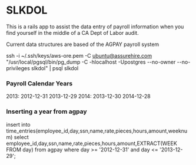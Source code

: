 # SLKDOL

This is a rails app to assist the data entry of payroll information when you  
find yourself in the middle of a CA Dept of Labor audit.

Current data structures are based of the AGPAY payroll system

ssh -i ~/.ssh/keys/aws-ore.pem -C ubuntu@assurehire.com "/usr/local/pgsql/bin/pg_dump -C -hlocalhost -Upostgres --no-owner --no-privileges slkdol" | psql slkdol

### Payroll Calendar Years

2013: 2012-12-31  2013-12-29
2014: 2013-12-30  2014-12-28

### Inserting a year from agpay

insert into time_entries(employee_id,day,ssn,name,rate,pieces,hours,amount,weeknum) select employee_id,day,ssn,name,rate,pieces,hours,amount,EXTRACT(WEEK FROM day) from agpay where day >= '2012-12-31' and day <= '2013-12-29';
